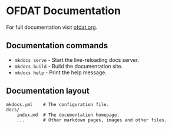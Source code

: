# OFDAT Documentation

For full documentation visit [ofdat.org](http://ofdat.org).

## Documentation commands

* `mkdocs serve` - Start the live-reloading docs server.
* `mkdocs build` - Build the documentation site.
* `mkdocs help` - Print the help message.

## Documentation layout

    mkdocs.yml    # The configuration file.
    docs/
        index.md  # The documentation homepage.
        ...       # Other markdown pages, images and other files.
